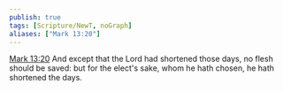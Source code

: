 ```yaml
---
publish: true
tags: [Scripture/NewT, noGraph]
aliases: ["Mark 13:20"]
---
```

[Mark 13:20](https://churchofjesuschrist.org/study/scriptures/nt/mark/13?lang=eng&id=p20#p20) And except that the Lord had shortened those days, no flesh should be saved: but for the elect's sake, whom he hath chosen, he hath shortened the days.
